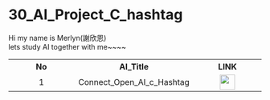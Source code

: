 # 30_AI_Project_C_hashtag
Hi my name is Merlyn(謝欣恩) <br>
lets study AI together with me~~~~

<table align="center" style="text-align: center; margin-left: auto; margin-right: auto;">
  <tr>
    <th style="width: 33.33%;">No</th>
    <th style="width: 33.33%;">AI_Title</th>
    <th style="width: 33.33%;">LINK</th>
  </tr>
  <tr>
    <td style="width: 33.33%;">1</td>
    <td style="width: 33.33%;">Connect_Open_AI_c_Hashtag</td>
    <td style="width: 33.33%;">
      <a href="https://github.com/MerlynCoding/connect_openai_c_hashtag">
        <img src="https://tse1.mm.bing.net/th/id/OIG4.UDJI9JL455q_smLmM23a?pid=ImgGn" height="30" width="30" />
      </a>
    </td>
  </tr>
  <tr>
